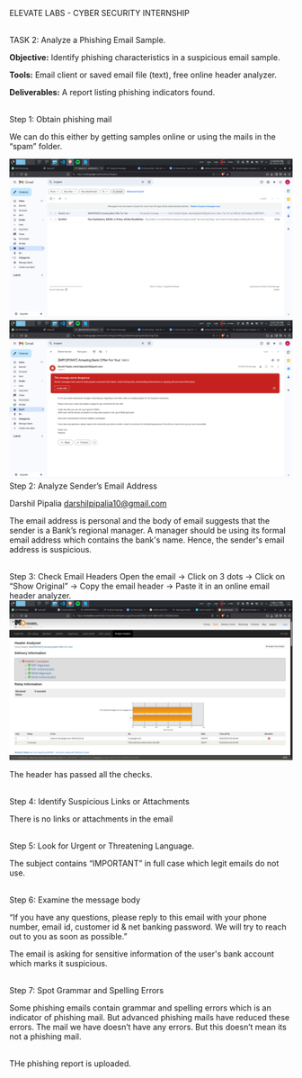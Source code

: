 ELEVATE LABS - CYBER SECURITY INTERNSHIP

<br>
TASK 2: Analyze a Phishing Email Sample.

<br>

**Objective:** Identify phishing characteristics in a suspicious email sample.

**Tools:** Email client or saved email file (text), free online header analyzer.

**Deliverables:** A report listing phishing indicators found.

<br>
Step 1: Obtain phishing mail

We can do this either by getting samples online or using the mails in the “spam” folder.

<img src="images/1.png">

<img src="images/2.png">

<br>
Step 2: Analyze Sender’s Email Address

Darshil Pipalia <darshilpipalia10@gmail.com>

The email address is personal and the body of email suggests that the sender is a Bank’s regional manager. 
A manager should be using its formal email address which contains the bank's name.
Hence, the sender's email address is suspicious.

<br>
Step 3: Check Email Headers
Open the email -> Click on 3 dots -> Click on “Show Original” -> Copy the email header -> Paste it in an online email header analyzer.

<img src="images/3.png">

The header has passed all the checks.

<br>
Step 4: Identify Suspicious Links or Attachments

There is no links or attachments in the email

<br>
Step 5: Look for Urgent or Threatening Language.

The subject contains “IMPORTANT” in full case which legit emails do not use.

<br>
Step 6: Examine the message body

“If you have any questions, please reply to this email with your phone number, email id, customer id & net banking password. We will try to reach out to you as soon as possible.”

The email is asking for sensitive information of the user's bank account which marks it suspicious.

<br>
Step 7: Spot Grammar and Spelling Errors

Some phishing emails contain grammar and spelling errors which is an indicator of phishing mail. But advanced phishing mails have reduced these errors.
The mail we have doesn’t have any errors. But this doesn’t mean its not a phishing mail.

<br>
THe phishing report is uploaded.

